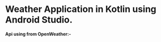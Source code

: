
<h1>
  Weather Application in Kotlin using Android Studio.
</h1>
<h4>
  Api using from OpenWeather:- <a href="https://openWeather.com"/>
</h4>
